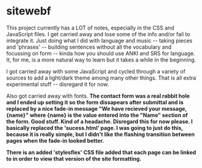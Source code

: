 # sitewebf

This project currently has a LOT of notes, especially in the CSS and JavaScript files. I get carried away and lose some of the info and/or fail to integrate it. Just doing what I did with language and music -- taking pieces and 'phrases' -- building sentences without all the vocabulary and focussing on form -- kinda how you should use ANKI and SRS for language. It, for me, is a more natural way to learn but it takes a while in the beginning. 

I got carried away with some JavaScript and cycled through a variety of sources to add a light/dark theme among many other things. That is all extra experimental stuff -- disregard it for now.

Also got carried away with fonts. 
<b>The contact form was a real rabbit hole and I ended up setting it so the form dissapears after submittal and is replaced by a nice fade-in message "We have recieved your message, {name}" where {name} is the value entered into the "Name" section of the form. 
Good stuff. Kind of a headache. Disregard this for now please. I basically replaced the 'sucess.html' page. I was going to just do this, because it is really simple, but I didn't like the flashing transition between pages when the fade-in looked better. 

<b>There is an added 'stylesflex' CSS file added that each page can be linked to in order to view that version of the site formatting.
